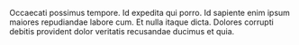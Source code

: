 Occaecati possimus tempore. Id expedita qui porro. Id sapiente enim ipsum maiores repudiandae labore cum. Et nulla itaque dicta. Dolores corrupti debitis provident dolor veritatis recusandae ducimus et quia.